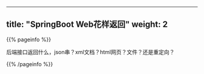 
---
title: "SpringBoot Web花样返回"
weight: 2
---

{{% pageinfo %}}

后端接口返回什么，json串？xml文档？html网页？文件？还是重定向？

{{% /pageinfo %}}
